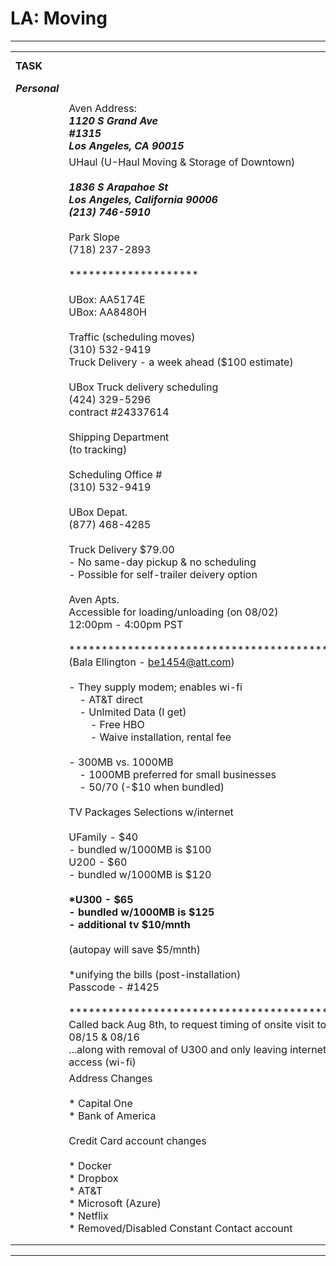 # LA: Moving

* * *

|     |     |     |
| --- | --- | --- |
| **TASK** |     | **DATE COMPLETED** |
| _**Personal**_ |     |     |
|     |     |     |
|     | Aven Address:<br>_**1120 S Grand Ave**_<br>_**#1315**_<br>_**Los Angeles, CA 90015**_ |     |
|     | UHaul (U-Haul Moving & Storage of Downtown)<br><br>_**1836 S Arapahoe St**_<br>_**Los Angeles, California 90006**_<br>_**(213) 746-5910**_<br><br>Park Slope<br>(718) 237-2893<br><br>\*\*\*\*\*\*\*\*\*\*\*\*\*\*\*\*\*\*\*\*<br><br>UBox: AA5174E<br>UBox: AA8480H<br><br>Traffic (scheduling moves)<br>(310) 532-9419<br>Truck Delivery - a week ahead ($100 estimate)<br><br>UBox Truck delivery scheduling<br>(424) 329-5296<br>contract #24337614<br><br>Shipping Department<br>(to tracking)<br><br>Scheduling Office #<br>(310) 532-9419<br><br>UBox Depat.<br>(877) 468-4285<br><br>Truck Delivery $79.00<br>\- No same-day pickup & no scheduling<br>\- Possible for self-trailer deivery option<br><br>Aven Apts.<br>Accessible for loading/unloading (on 08/02)<br>12:00pm - 4:00pm PST<br><br>\*\*\*\*\*\*\*\*\*\*\*\*\*\*\*\*\*\*\*\*\*\*\*\*\*\*\*\*\*\*\*\*\*\*\*\*\*\*\*\*\*\*\*<br>(Bala Ellington - [be1454@att.com](mailto:be1454@att.com))<br><br>\- They supply modem; enables wi-fi<br>    - AT&T direct<br>    - Unlmited Data (I get)<br>        - Free HBO<br>        - Waive installation, rental fee<br><br>\- 300MB vs. 1000MB<br>    - 1000MB preferred for small businesses<br>    - $50/$70 (-$10 when bundled)<br><br>TV Packages Selections w/internet<br><br>UFamily - $40<br>\- bundled w/1000MB is $100<br>U200 - $60<br>\- bundled w/1000MB is $120<br><br>**\*U300 - $65**<br>**\- bundled w/1000MB is $125**<br>**\- additional tv $10/mnth**<br><br>(autopay will save $5/mnth)<br><br>\*unifying the bills (post-installation)<br>Passcode - #1425<br><br>\*\*\*\*\*\*\*\*\*\*\*\*\*\*\*\*\*\*\*\*\*\*\*\*\*\*\*\*\*\*\*\*\*\*\*\*\*\*\*\*\*\*\*<br>Called back Aug 8th, to request timing of onsite visit to be 08/15 & 08/16<br>...along with removal of U300 and only leaving internet access (wi-fi) |     |
|     | Address Changes<br><br>* Capital One<br>* Bank of America<br><br>Credit Card account changes<br><br>* Docker<br>* Dropbox<br>* AT&T<br>* Microsoft (Azure)<br>* Netflix<br>* Removed/Disabled Constant Contact account |     |
|     |     |     |
|     |     |     |

* * *
